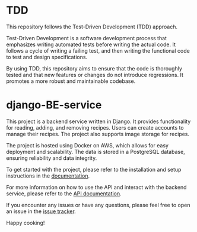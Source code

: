 # TDD

This repository follows the Test-Driven Development (TDD) approach.

Test-Driven Development is a software development process that emphasizes writing automated tests before writing the actual code. It follows a cycle of writing a failing test, and then writing the functional code to test and design specifications.

By using TDD, this repository aims to ensure that the code is thoroughly tested and that new features or changes do not introduce regressions. It promotes a more robust and maintainable codebase.


# django-BE-service

This project is a backend service written in Django. It provides functionality for reading, adding, and removing recipes. Users can create accounts to manage their recipes. The project also supports image storage for recipes.

The project is hosted using Docker on AWS, which allows for easy deployment and scalability. The data is stored in a PostgreSQL database, ensuring reliability and data integrity.

To get started with the project, please refer to the installation and setup instructions in the [documentation](/docs/INSTALLATION.md).

For more information on how to use the API and interact with the backend service, please refer to the [API documentation](/docs/API.md).

If you encounter any issues or have any questions, please feel free to open an issue in the [issue tracker](https://github.com/your-username/django-BE-service/issues).

Happy cooking!

